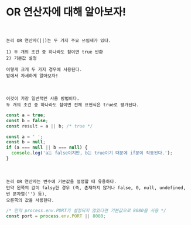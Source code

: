 # OR 연산자에 대해 알아보자!

<br />

```
논리 OR 연산자(||)는 두 가지 주요 쓰임새가 있다.

1) 두 개의 조건 중 하나라도 참이면 true 반환
2) 기본값 설정

이렇게 크게 두 가지 경우에 사용된다.
밑에서 자세하게 알아보자!
```

<br />

```
이것이 가장 일반적인 사용 방법이다.
두 개의 조건 중 하나라도 참이면 전체 표현식은 true로 평가된다.
```

```javascript
const a = true;
const b = false;
const result = a || b; /* true */
```

```javascript
const a = ' ';
const b = null;
if (a === null || b === null) {
  console.log('a는 false이지만, b는 true이기 때문에 if문이 작동된다.');
}
```

<br />

```
논리 OR 연산자는 변수에 기본값을 설정할 때 유용하다.
만약 왼쪽의 값이 falsy한 경우 (즉, 존재하지 않거나 false, 0, null, undefined, 빈 문자열('') 등),
오른쪽의 값을 사용한다.
```

```javascript
/* 만약 process.env.PORT가 설정되지 않았다면 기본값으로 8080을 사용 */
const port = process.env.PORT || 8080;
```
